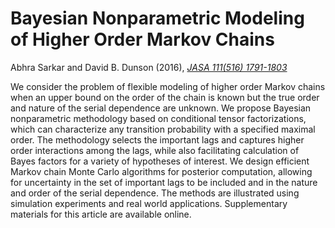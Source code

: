 # Bayesian Nonparametric Modeling of Higher Order Markov Chains

Abhra Sarkar and David B. Dunson (2016), [*JASA 111(516) 1791-1803*](https://doi.org/10.1080/01621459.2015.1115763)


We consider the problem of flexible modeling of higher order Markov chains when an upper bound on the order of the chain is known but the true order and nature of the serial dependence are unknown. We propose Bayesian nonparametric methodology based on conditional tensor factorizations, which can characterize any transition probability with a specified maximal order. The methodology selects the important lags and captures higher order interactions among the lags, while also facilitating calculation of Bayes factors for a variety of hypotheses of interest. We design efficient Markov chain Monte Carlo algorithms for posterior computation, allowing for uncertainty in the set of important lags to be included and in the nature and order of the serial dependence. The methods are illustrated using simulation experiments and real world applications. Supplementary materials for this article are available online.

